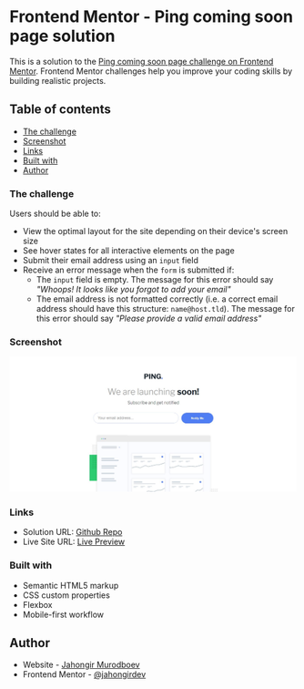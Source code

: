# Frontend Mentor - Ping coming soon page solution

This is a solution to the [Ping coming soon page challenge on Frontend Mentor](https://www.frontendmentor.io/challenges/ping-single-column-coming-soon-page-5cadd051fec04111f7b848da). Frontend Mentor challenges help you improve your coding skills by building realistic projects.

## Table of contents

- [The challenge](#the-challenge)
- [Screenshot](#screenshot)
- [Links](#links)
- [Built with](#built-with)
- [Author](#author)

### The challenge

Users should be able to:

- View the optimal layout for the site depending on their device's screen size
- See hover states for all interactive elements on the page
- Submit their email address using an `input` field
- Receive an error message when the `form` is submitted if:
  - The `input` field is empty. The message for this error should say _"Whoops! It looks like you forgot to add your email"_
  - The email address is not formatted correctly (i.e. a correct email address should have this structure: `name@host.tld`). The message for this error should say _"Please provide a valid email address"_

### Screenshot

![](screenshot.jpg)

### Links

- Solution URL: [Github Repo](https://github.com/jahongirdev/ping-coming-soon-page-master)
- Live Site URL: [Live Preview](https://pingsooncoming.netlify.app/)

### Built with

- Semantic HTML5 markup
- CSS custom properties
- Flexbox
- Mobile-first workflow

## Author

- Website - [Jahongir Murodboev](https://jahongirdev.github.io)
- Frontend Mentor - [@jahongirdev](https://www.frontendmentor.io/profile/jahongirdev)
